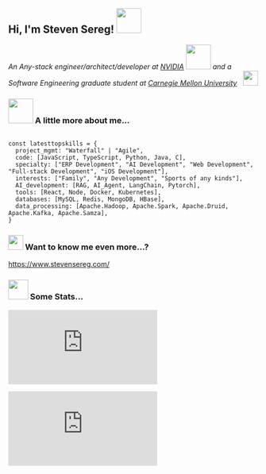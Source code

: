<h2> Hi, I'm Steven Sereg! <img src="https://media.giphy.com/media/mGcNjsfWAjY5AEZNw6/giphy.gif" width="50" /></h2>
<p><em>An Any-stack engineer/architect/developer at <a href="https://www.nvidia.com/en-us/">NVIDIA</a> 
<img src="https://raw.githubusercontent.com/user-attachments/assets/756c2039-5b53-4cf5-bf99-bf512d89a58e" width="50" /> 
and a Software Engineering graduate student at <a href="https://www.cmu.edu/">Carnegie Mellon University</a>&nbsp;&nbsp;
<img src="https://media.giphy.com/media/fYSnHlufseco8Fh93Z/giphy.gif" width="30" /></em></p>

### <img src="https://media.giphy.com/media/VgCDAzcKvsR6OM0uWg/giphy.gif" width="50" /> A little more about me...

<pre><code>
const latesttopskills = {
  project_mgmt: "Waterfall" | "Agile",
  code: [JavaScript, TypeScript, Python, Java, C],
  specialty: ["ERP Development", "AI Development", "Web Development", "Full-stack Development", "iOS Development"],
  interests: ["Family", "Any Development", "Sports of any kinds"],
  AI_development: [RAG, AI_Agent, LangChain, Pytorch],
  tools: [React, Node, Docker, Kubernetes],
  databases: [MySQL, Redis, MongoDB, HBase],
  data_processing: [Apache.Hadoop, Apache.Spark, Apache.Druid, Apache.Kafka, Apache.Samza],
}
</code></pre>

### <img width="30" bottom="-5" src="https://media1.giphy.com/media/v1.Y2lkPTc5MGI3NjExdWZmaXh0ZGowN3V5MDZ2OXpsYnh5dGFvOGt0cmVnOWYydXFwcHI4dSZlcD12MV9pbnRlcm5hbF9naWZfYnlfaWQmY3Q9cw/Rrh06GopYdQPFva7AF/giphy.gif" /> Want to know me even more...?
<a href="https://www.stevensereg.com/" target="_blank">https://www.stevensereg.com/</a>&nbsp;&nbsp;

### <img width="40" bottom="-5" src="https://raw.githubusercontent.com/user-attachments/assets/827b3967-aaef-449a-b496-a1e74b015218" /> Some Stats...

![GitHub Stats](https://www.stevensereg.com/githubdata.html)

![GitHub Streak](https://www.stevensereg.com/githubstats2.html)
